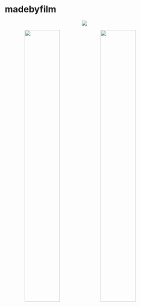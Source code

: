 # madebyfilm

<p align="center">
  <a href="https://discord.com/users/178341103139946497">
    <img src="https://discord.c99.nl/widget/theme-1/178341103139946497.png"/>
  </a>
</p>

<p align="center">
<img align="left" width="47%" src="https://github-readme-stats.vercel.app/api?username=madebyFilm&show_icons=true&theme=dark" />
<img align="left" width="47%" src="https://github-readme-stats.vercel.app/api/top-langs/?username=madebyFilm&theme=dark" />
</p>


